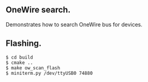 ## OneWire search.

Demonstrates how to search OneWire bus for devices.

## Flashing.

```
$ cd build
$ cmake ..
$ make ow_scan_flash
$ miniterm.py /dev/ttyUSB0 74880
```
